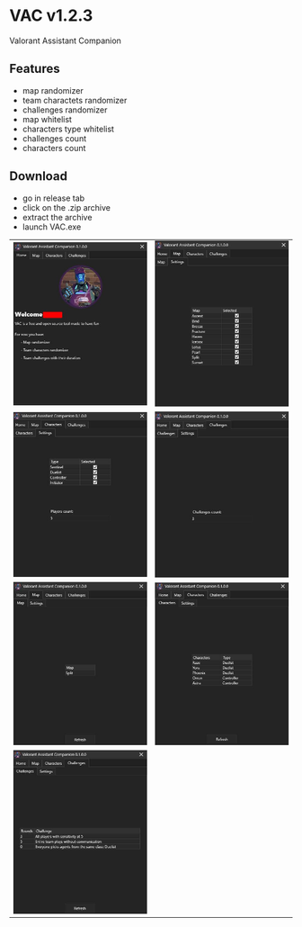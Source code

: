 # VAC v1.2.3
Valorant Assistant Companion

## Features
- map randomizer
- team charactets randomizer
- challenges randomizer
- map whitelist
- characters type whitelist
- challenges count
- characters count

## Download
- go in release tab
- click on the .zip archive
- extract the archive
- launch VAC.exe

|                           |                           |
|:-------------------------:|:-------------------------:|
|<img src="Images/1.jpg"/>  |<img src="Images/2.jpg"/>  |
|<img src="Images/3.jpg"/>  |<img src="Images/4.jpg"/>  |
|<img src="Images/5.jpg"/>  |<img src="Images/6.jpg"/>  |
|<img src="Images/7.jpg"/>  ||
